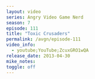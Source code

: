 ```yaml
---
layout: video
series: Angry Video Game Nerd
season: 7
episode: 111
title: "Toxic Crusaders"
permalink: /avgn/episode-111
video_info:
  - youtube;YouTube;ZcuxGRO1wQA
release_date: 2013-04-30
mike_notes:
toggle: off
---
```

